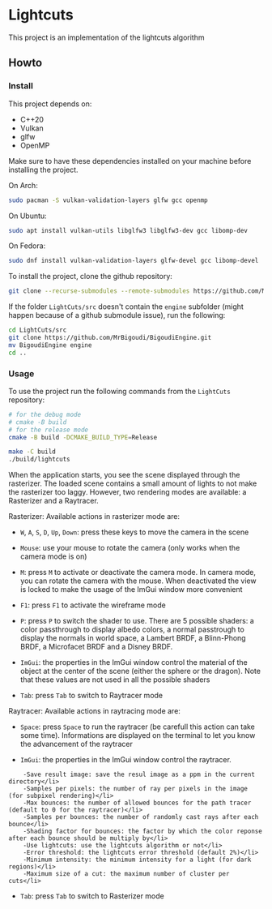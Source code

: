# Lightcuts

This project is an implementation of the lightcuts algorithm

## Howto

### Install

This project depends on:
- C++20
- Vulkan
- glfw
- OpenMP

Make sure to have these dependencies installed on your machine before installing the project. 

On Arch:
```sh
sudo pacman -S vulkan-validation-layers glfw gcc openmp
```
On Ubuntu:
```sh
sudo apt install vulkan-utils libglfw3 libglfw3-dev gcc libomp-dev
```
On Fedora:
```sh
sudo dnf install vulkan-validation-layers glfw-devel gcc libomp-devel
```

To install the project, clone the github repository:
```sh
git clone --recurse-submodules --remote-submodules https://github.com/MrBigoudi/LightCuts.git
```
If the folder `LightCuts/src` doesn't contain the `engine` subfolder (might happen because of a github submodule issue), run the following:
```sh
cd LightCuts/src
git clone https://github.com/MrBigoudi/BigoudiEngine.git
mv BigoudiEngine engine
cd ..
```

### Usage

To use the project run the following commands from the `LightCuts` repository:
```sh
# for the debug mode
# cmake -B build
# for the release mode
cmake -B build -DCMAKE_BUILD_TYPE=Release

make -C build
./build/lightcuts
```

When the application starts, you see the scene displayed through the rasterizer. The loaded scene contains a small amount of lights to not make the rasterizer too laggy. 
However, two rendering modes are available: a Rasterizer and a Raytracer.

Rasterizer:
Available actions in rasterizer mode are:

- `W`, `A`, `S`, `D`, `Up`, `Down`: press these keys to move the camera in the scene

- `Mouse`: use your mouse to rotate the camera (only works when the camera mode is on)

- `M`: press `M` to activate or deactivate the camera mode. In camera mode, you can rotate the camera with the mouse. When deactivated the view is locked to make the usage of the ImGui window more convenient

- `F1`: press `F1` to activate the wireframe mode

- `P`: press `P` to switch the shader to use. There are 5 possible shaders: a color passthrough to display albedo colors, a normal passtrough to display the normals in world space, a Lambert BRDF, a Blinn-Phong BRDF, a Microfacet BRDF and a Disney BRDF.

- `ImGui`: the properties in the ImGui window control the material of the object at the center of the scene (either the sphere or the dragon). Note that these values are not used in all the possible shaders

- `Tab`: press `Tab` to switch to Raytracer mode


Raytracer:
Available actions in raytracing mode are:

- `Space`: press `Space` to run the raytracer (be carefull this action can take some time). Informations are displayed on the terminal to let you know the advancement of the raytracer

- `ImGui`: the properties in the ImGui window control the raytracer. 

```
    -Save result image: save the resul image as a ppm in the current directory</li>
    -Samples per pixels: the number of ray per pixels in the image (for subpixel rendering)</li>
    -Max bounces: the number of allowed bounces for the path tracer (default to 0 for the raytracer)</li>
    -Samples per bounces: the number of randomly cast rays after each bounce</li>
    -Shading factor for bounces: the factor by which the color reponse after each bounce should be multiply by</li>
    -Use lightcuts: use the lightcuts algorithm or not</li>
    -Error threshold: the lightcuts error threshold (default 2%)</li>
    -Minimum intensity: the minimum intensity for a light (for dark regions)</li>
    -Maximum size of a cut: the maximum number of cluster per cuts</li>
```

- `Tab`: press `Tab` to switch to Rasterizer mode
